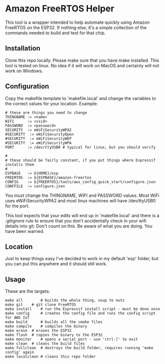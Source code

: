 # Amazon FreeRTOS Helper

This tool is a wrapper intended to help automate quickly using Amazon FreeRTOS on the ESP32.  If nothing else, it's a simple collection of the commands needed to build and test for that chip.

## Installation

Clone this repo locally.  Please make sure that you have make installed.  This tool is tested on linux.  No idea if it will work on MacOS and certainly will not work on Windows.

## Configuration

Copy the makefile.template to 'makefile.local' and change the variables to the correct values for your location.  Example:

```
# these are things you need to change
THINGNAME := <name>
WIFI	  := <ssid>
PASSWORD  := <password>
SECURITY  := eWiFiSecurityWPA2
#SECURITY  := eWiFiSecurityOpen
#SECURITY  := eWiFiSecurityWEP
#SECURITY  := eWiFiSecurityWPA
PORT      := /dev/ttyUSB0 # typical for linux, but you should verify

#
# these should be fairly constant, if you put things where Espressif installs them
#
ESPBASE	  := ${HOME}/esp
FREERTOS  := ${ESPBASE}/amazon-freertos
CONFIG    := ${FREERTOS}/tools/aws_config_quick_start/configure.json
CONFFILE  := configure.json
```

You *must* change the THINGNAME, WIFI and PASSWORD values.  Most WiFi uses eWiFiSecurityWPA2 and most linux machines will have /dev/ttyUSB0 for the port.

This tool expects that your edits will end up in 'makefile.local' and there is a .gitignore rule to ensure that you don't accidentally check in your wifi details into git.  Don't count on this.  Be aware of what you are doing.  You have been warned.  


## Location

Just to keep things easy I've decided to work in my default 'esp' folder, but you can put this anywhere and it should still work.

## Usage

These are the targets:

```
make all        # builds the whole thing, soup to nuts
make git	# git clone FreeRTOS
make install	# run the Espressif install script - must be done once
make config     # creates the config file and runs the config script for AWS IoT
make build      # builds all the cmake files
make compile    # compiles the binary
make erase 	# erases the ESP32
make flash	# copies the binary to the ESP32
make monitor	# opens a serial port - use 'ctrl-]' to exit
make clean	# cleans the build files
make fullclean  # destroys the build folder, requires running 'make config' again
make localclean # cleans this repo folder
```


